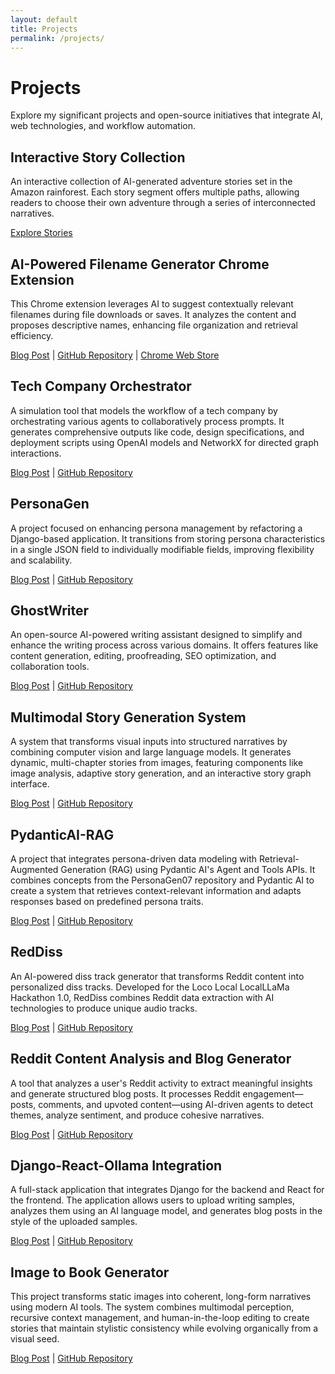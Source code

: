 ```yaml
---
layout: default
title: Projects
permalink: /projects/
---
```


# Projects

Explore my significant projects and open-source initiatives that integrate AI, web technologies, and workflow automation.

## Interactive Story Collection

An interactive collection of AI-generated adventure stories set in the Amazon rainforest. Each story segment offers multiple paths, allowing readers to choose their own adventure through a series of interconnected narratives.

[Explore Stories](/stories/)

## AI-Powered Filename Generator Chrome Extension

This Chrome extension leverages AI to suggest contextually relevant filenames during file downloads or saves. It analyzes the content and proposes descriptive names, enhancing file organization and retrieval efficiency.

[Blog Post](/2025/02/25/Building-an-AI-Powered-Filename-generator-chrome-extension.html) | [GitHub Repository](https://github.com/kliewerdaniel/chrome-ai-filename-generator) | [Chrome Web Store](https://chromewebstore.google.com/detail/ai-filename-generator/eocbkbnabbmclgneeakdbglicbhbimbj)

## Tech Company Orchestrator

A simulation tool that models the workflow of a tech company by orchestrating various agents to collaboratively process prompts. It generates comprehensive outputs like code, design specifications, and deployment scripts using OpenAI models and NetworkX for directed graph interactions.

[Blog Post](/2024/11/29/Tech-Company-Orchestrator.html) | [GitHub Repository](https://github.com/kliewerdaniel/tech-company-orchestrator)

## PersonaGen

A project focused on enhancing persona management by refactoring a Django-based application. It transitions from storing persona characteristics in a single JSON field to individually modifiable fields, improving flexibility and scalability.

[Blog Post](/2024/12/05/PersonaGen.html) | [GitHub Repository](https://github.com/kliewerdaniel/PersonaGen05)

## GhostWriter

An open-source AI-powered writing assistant designed to simplify and enhance the writing process across various domains. It offers features like content generation, editing, proofreading, SEO optimization, and collaboration tools.

[Blog Post](/2024/10/24/Ghost-Writer.html) | [GitHub Repository](https://github.com/kliewerdaniel/GhostWriter)

## Multimodal Story Generation System

A system that transforms visual inputs into structured narratives by combining computer vision and large language models. It generates dynamic, multi-chapter stories from images, featuring components like image analysis, adaptive story generation, and an interactive story graph interface.

[Blog Post](/2025/01/23/Building-a-Multimodal-Story-Generation-system.html) | [GitHub Repository](https://github.com/kliewerdaniel/ITB02)

## PydanticAI-RAG

A project that integrates persona-driven data modeling with Retrieval-Augmented Generation (RAG) using Pydantic AI's Agent and Tools APIs. It combines concepts from the PersonaGen07 repository and Pydantic AI to create a system that retrieves context-relevant information and adapts responses based on predefined persona traits.

[Blog Post](/2024/12/09/Pydantic-RAG.html) | [GitHub Repository](https://github.com/kliewerdaniel/PersonaGen07)

## RedDiss

An AI-powered diss track generator that transforms Reddit content into personalized diss tracks. Developed for the Loco Local LocalLLaMa Hackathon 1.0, RedDiss combines Reddit data extraction with AI technologies to produce unique audio tracks.

[Blog Post](/2025/02/14/RedDiss.html) | [GitHub Repository](https://github.com/kliewerdaniel/RedDiss)

## Reddit Content Analysis and Blog Generator

A tool that analyzes a user's Reddit activity to extract meaningful insights and generate structured blog posts. It processes Reddit engagement—posts, comments, and upvoted content—using AI-driven agents to detect themes, analyze sentiment, and produce cohesive narratives.

[Blog Post](/2025/02/03/Scrape-Reddit-Analysis-Blog.html) | [GitHub Repository](https://github.com/kliewerdaniel/RedToBlog02)

## Django-React-Ollama Integration

A full-stack application that integrates Django for the backend and React for the frontend. The application allows users to upload writing samples, analyzes them using an AI language model, and generates blog posts in the style of the uploaded samples.

[Blog Post](/2024/10/18/Building-a-full-stack-application-with-django-and-react.html) | [GitHub Repository](https://github.com/kliewerdaniel/Django-React-Ollama-Integration)

## Image to Book Generator

This project transforms static images into coherent, long-form narratives using modern AI tools. The system combines multimodal perception, recursive context management, and human-in-the-loop editing to create stories that maintain stylistic consistency while evolving organically from a visual seed.

[Blog Post](/2025/01/22/Image-to-Book.html) | [GitHub Repository](https://github.com/kliewerdaniel/image-to-book-generator)
